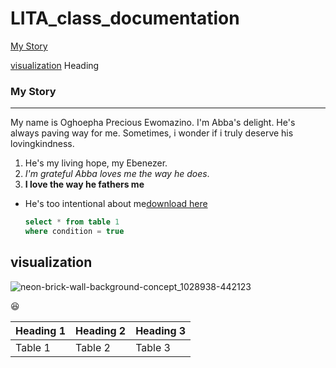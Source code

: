 # LITA_class_documentation

[My Story](#my-story)

[visualization](#visualization)
Heading

### My Story
---
My name is Oghoepha Precious Ewomazino. I'm Abba's delight. He's always paving way for me. Sometimes, i wonder if i truly deserve his lovingkindness. 
1. He's my living hope, my Ebenezer. 
2. *I'm grateful Abba loves me the way he does*.
3. **I love the way he fathers me**

- He's too intentional about me[download here](https://www.microsoft.com)
  ```SQL
  select * from table 1
  where condition = true
  ```
 ## visualization
 ![neon-brick-wall-background-concept_1028938-442123](https://github.com/user-attachments/assets/080efeb9-0b66-4b70-8854-cdf0548b7a8d)


😆

|Heading 1|Heading 2|Heading 3|
|---------|---------|---------|
|Table 1|Table 2|Table 3|
